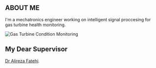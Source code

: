 ## ABOUT ME

I'm a mechatronics engineer working on intelligent signal proccesing for gas turbine health monitoring.


![Gas Turbine Condition Monitoring](https://github.com/Farahani1/farahani1.github.io/blob/master/GTFDI.png)


## My Dear Supervisor 
[Dr Alireza Fatehi](https://wp.kntu.ac.ir/fatehi/).

